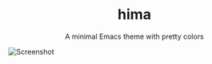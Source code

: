 <center>
<h1>hima</h1>
</center>

<p align="center">A minimal Emacs theme with pretty colors</p>

![Screenshot](https://user-images.githubusercontent.com/14259816/232684429-33b95e42-5993-43e6-8d0b-2c6f69c1df1a.png)
